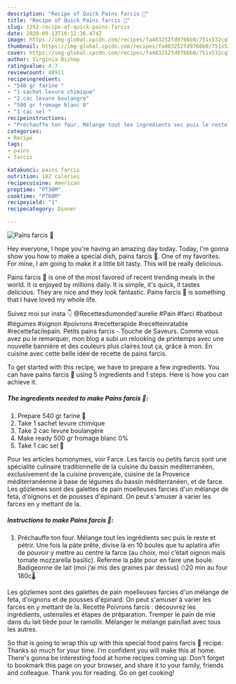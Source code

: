 ```yaml
---
description: "Recipe of Quick Pains farcis 🥯"
title: "Recipe of Quick Pains farcis 🥯"
slug: 1292-recipe-of-quick-pains-farcis
date: 2020-09-13T16:12:36.474Z
image: https://img-global.cpcdn.com/recipes/fa483252fd9766b0/751x532cq70/pains-farcis-🥯-photo-principale-de-la-recette.jpg
thumbnail: https://img-global.cpcdn.com/recipes/fa483252fd9766b0/751x532cq70/pains-farcis-🥯-photo-principale-de-la-recette.jpg
cover: https://img-global.cpcdn.com/recipes/fa483252fd9766b0/751x532cq70/pains-farcis-🥯-photo-principale-de-la-recette.jpg
author: Virginia Bishop
ratingvalue: 4.7
reviewcount: 48911
recipeingredient:
- "540 gr farine "
- "1 sachet levure chimique"
- "2 cac levure boulangre"
- "500 gr fromage blanc 0"
- "1 cac sel "
recipeinstructions:
- "Préchauffe ton four. Mélange tout les ingrédients sec puis le reste et pétrir. Une fois la pâte prête, divise là en 10 boules que tu aplatira afin de pouvoir y mettre au centre la farce (au choix, moi c’était oignon maïs tomate mozzarella basilic). Referme la pâte pour en faire une boule. Badigeonne de lait (moi j’ai mis des graines par dessus) ⏱20 min au four 180c🌡"
categories:
- Recipe
tags:
- pains
- farcis

katakunci: pains farcis 
nutrition: 182 calories
recipecuisine: American
preptime: "PT30M"
cooktime: "PT60M"
recipeyield: "1"
recipecategory: Dinner

---
```



![Pains farcis 🥯](https://img-global.cpcdn.com/recipes/fa483252fd9766b0/751x532cq70/pains-farcis-🥯-photo-principale-de-la-recette.jpg)

Hey everyone, I hope you're having an amazing day today. Today, I'm gonna show you how to make a special dish, pains farcis 🥯. One of my favorites. For mine, I am going to make it a little bit tasty. This will be really delicious.

Pains farcis 🥯 is one of the most favored of recent trending meals in the world. It is enjoyed by millions daily. It is simple, it's quick, it tastes delicious. They are nice and they look fantastic. Pains farcis 🥯 is something that I have loved my whole life.

Suivez moi sur insta 👇 @Recettesdumonded&#39;aurelie #Pain #farci #batbout #légumes #oignon #poivrons #recetterapide #recetteinratable #recettefacilepain. Petits pains farcis - Touche de Saveurs. Comme vous avez pu le remarquer, mon blog a subi un relooking de printemps avec une nouvelle bannière et des couleurs plus claires.tout ça, grâce à mon. En cuisine avec cette belle idée de recette de pains farcis.


To get started with this recipe, we have to prepare a few ingredients. You can have pains farcis 🥯 using 5 ingredients and 1 steps. Here is how you can achieve it.

<!--inarticleads1-->

##### The ingredients needed to make Pains farcis 🥯:

1. Prepare 540 gr farine 🌾
1. Take 1 sachet levure chimique
1. Take 2 cac levure boulangère
1. Make ready 500 gr fromage blanc 0%
1. Take 1 cac sel 🧂


Pour les articles homonymes, voir Farce. Les farcis ou petits farcis sont une spécialité culinaire traditionnelle de la cuisine du bassin méditerranéen, exclusivement de la cuisine provençale, cuisine de la Provence méditerranéenne à base de légumes du bassin méditerranéen, et de farce. Les gözlemes sont des galettes de pain moelleuses farcies d&#39;un mélange de feta, d&#39;oignons et de pousses d&#39;épinard. On peut s&#39;amuser à varier les farces en y mettant de la. 

<!--inarticleads2-->

##### Instructions to make Pains farcis 🥯:

1. Préchauffe ton four. Mélange tout les ingrédients sec puis le reste et pétrir. Une fois la pâte prête, divise là en 10 boules que tu aplatira afin de pouvoir y mettre au centre la farce (au choix, moi c’était oignon maïs tomate mozzarella basilic). Referme la pâte pour en faire une boule. Badigeonne de lait (moi j’ai mis des graines par dessus) ⏱20 min au four 180c🌡


Les gözlemes sont des galettes de pain moelleuses farcies d&#39;un mélange de feta, d&#39;oignons et de pousses d&#39;épinard. On peut s&#39;amuser à varier les farces en y mettant de la. Recette Poivrons farcis : découvrez les ingrédients, ustensiles et étapes de préparation. Tremper le pain de mie dans du lait tiède pour le ramollir. Mélanger le mélange pain/lait avec tous les autres. 

So that is going to wrap this up with this special food pains farcis 🥯 recipe. Thanks so much for your time. I'm confident you will make this at home. There's gonna be interesting food at home recipes coming up. Don't forget to bookmark this page on your browser, and share it to your family, friends and colleague. Thank you for reading. Go on get cooking!
